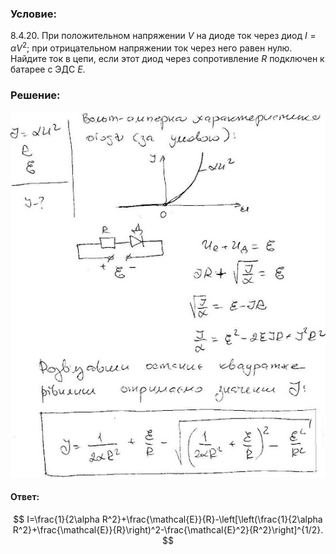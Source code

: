 ###  Условие:

$8.4.20.$ При положительном напряжении $V$ на диоде ток через диод $I = \alpha V^2;$ при отрицательном напряжении ток через него равен нулю. Найдите ток в цепи, если этот диод через сопротивление $R$ подключен к батарее с ЭДС $E$.

###  Решение:

![|551x640, 67%](../../img/8.4.20/8420.jpg)

#### Ответ:

$$
I=\frac{1}{2\alpha R^2}+\frac{\mathcal{E}}{R}-\left[\left(\frac{1}{2\alpha R^2}+\frac{\mathcal{E}}{R}\right)^2-\frac{\mathcal{E}^2}{R^2}\right]^{1/2}.
$$
